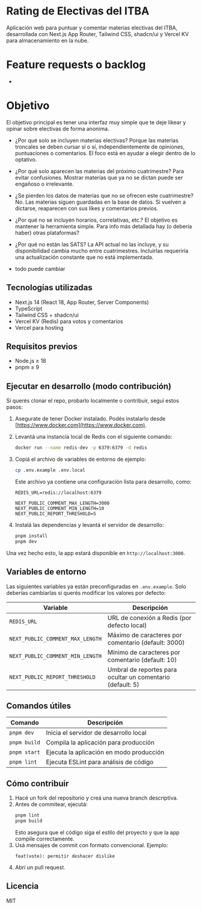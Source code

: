 # Rating de Electivas del ITBA

Aplicación web para puntuar y comentar materias electivas del ITBA, desarrollada
con Next.js App Router, Tailwind CSS, shadcn/ui y Vercel KV para almacenamiento
en la nube.

# Feature requests o backlog

-

# Objetivo

El objetivo principal es tener una interfaz muy simple que te deje likear y
opinar sobre electivas de forma anonima.

- ¿Por qué solo se incluyen materias electivas?
Porque las materias troncales se deben cursar sí o sí, independientemente de opiniones, puntuaciones o comentarios. El foco está en ayudar a elegir dentro de lo optativo.

- ¿Por qué solo aparecen las materias del próximo cuatrimestre?
Para evitar confusiones. Mostrar materias que ya no se dictan puede ser engañoso o irrelevante.

- ¿Se pierden los datos de materias que no se ofrecen este cuatrimestre?
No. Las materias siguen guardadas en la base de datos. Si vuelven a dictarse, reaparecen con sus likes y comentarios previos.

- ¿Por qué no se incluyen horarios, correlativas, etc.?
El objetivo es mantener la herramienta simple. Para info más detallada hay (o debería haber) otras plataformas? 

- ¿Por qué no están las SATS?
La API actual no las incluye, y su disponibilidad cambia mucho entre cuatrimestres. Incluirlas requeriría una actualización constante que no está implementada.

- todo puede cambiar

## Tecnologías utilizadas

- Next.js 14 (React 18, App Router, Server Components)
- TypeScript
- Tailwind CSS + shadcn/ui
- Vercel KV (Redis) para votos y comentarios
- Vercel para hosting

## Requisitos previos

- Node.js ≥ 18
- pnpm ≥ 9

## Ejecutar en desarrollo (modo contribución)

Si querés clonar el repo, probarlo localmente o contribuir, seguí estos pasos:

1. Asegurate de tener Docker instalado. Podés instalarlo desde
   [https://www.docker.com](https://www.docker.com).
2. Levantá una instancia local de Redis con el siguiente comando:

   ```bash
   docker run --name redis-dev -p 6379:6379 -d redis
   ```

3. Copiá el archivo de variables de entorno de ejemplo:

   ```bash
   cp .env.example .env.local
   ```

   Este archivo ya contiene una configuración lista para desarrollo, como:

   ```env
   REDIS_URL=redis://localhost:6379

   NEXT_PUBLIC_COMMENT_MAX_LENGTH=3000
   NEXT_PUBLIC_COMMENT_MIN_LENGTH=10
   NEXT_PUBLIC_REPORT_THRESHOLD=5
   ```

4. Instalá las dependencias y levantá el servidor de desarrollo:

   ```bash
   pnpm install
   pnpm dev
   ```

Una vez hecho esto, la app estará disponible en `http://localhost:3000`.

## Variables de entorno

Las siguientes variables ya están preconfiguradas en `.env.example`. Solo
deberías cambiarlas si querés modificar los valores por defecto:

| Variable                         | Descripción                                                |
| -------------------------------- | ---------------------------------------------------------- |
| `REDIS_URL`                      | URL de conexión a Redis (por defecto local)                |
| `NEXT_PUBLIC_COMMENT_MAX_LENGTH` | Máximo de caracteres por comentario (default: 3000)        |
| `NEXT_PUBLIC_COMMENT_MIN_LENGTH` | Mínimo de caracteres por comentario (default: 10)          |
| `NEXT_PUBLIC_REPORT_THRESHOLD`   | Umbral de reportes para ocultar un comentario (default: 5) |

## Comandos útiles

| Comando      | Descripción                              |
| ------------ | ---------------------------------------- |
| `pnpm dev`   | Inicia el servidor de desarrollo local   |
| `pnpm build` | Compila la aplicación para producción    |
| `pnpm start` | Ejecuta la aplicación en modo producción |
| `pnpm lint`  | Ejecuta ESLint para análisis de código   |

## Cómo contribuir

1. Hacé un fork del repositorio y creá una nueva branch descriptiva.
2. Antes de commitear, ejecutá:
   ```bash
   pnpm lint
   pnpm build
   ```
   Esto asegura que el código siga el estilo del proyecto y que la app compile
   correctamente.
3. Usá mensajes de commit con formato convencional. Ejemplo:
   ```
   feat(vote): permitir deshacer dislike
   ```
4. Abrí un pull request.

## Licencia

MIT
